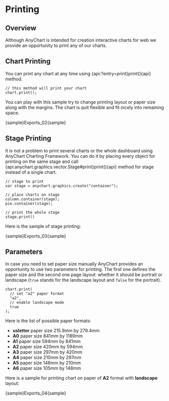 # Printing

## Overview

Although AnyChart is intended for creation interactive charts for web we provide an opportunity to print any of our charts.

## Chart Printing

You can print any chart at any time using {api:?entry=print}print(){api} method.

```
// this method will print your chart
chart.print();
```

You can play with this sample try to change printing layout or paper size along with the margins. The chart is quit flexible and fit nicely into remaining space.

{sample}Exports\_02{sample}

## Stage Printing

It is not a problem to print several charts or the whole dashboard using AnyChart Charting Framework. You can do it by placing every object for printing on the same stage and call {api:anychart.graphics.vector.Stage#print}print(){api} method for stage instead of a single chart.

```
// stage to print
var stage = anychart.graphics.create("container");

// place charts on stage
column.container(stage);
pie.container(stage);

// print the whole stage
stage.print()
```

Here is the sample of stage printing:

{sample}Exports\_03{sample}

## Parameters

In case you need to set paper size manually AnyChart provides an opportunity to use two parameters for printing. The first one defines the paper size and the second one page layout: whether it should be portrait or landscape (`true` stands for the landscape layout and `false` for the portrait).

```
chart.print(
  // set "a2" paper format
  "a2",
  // enable landscape mode
  true
);
```

Here is the list of possible paper formats:

* **usletter** paper size 215.9mm by 279.4mm
* **A0** paper size 841mm by 1189mm
* **A1** paper size 594mm by 841mm
* **A2** paper size 420mm by 594mm
* **A3** paper size 297mm by 420mm
* **A4** paper size 210mm by 297mm
* **A5** paper size 148mm by 210mm
* **A6** paper size 105mm by 148mm

Here is a sample for printing chart on paper of **A2** format with **landscape** layout:

{sample}Exports\_04{sample}